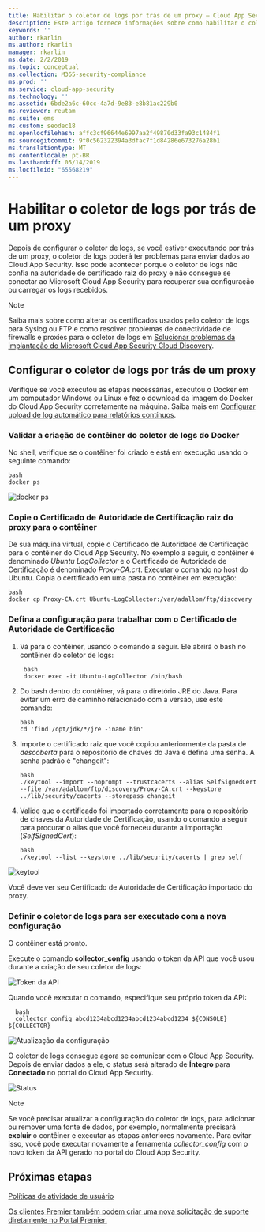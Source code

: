 ```yaml
---
title: Habilitar o coletor de logs por trás de um proxy – Cloud App Security | Microsoft Docs
description: Este artigo fornece informações sobre como habilitar o coletor de logs do Cloud App Security Cloud Discovery por trás de um proxy.
keywords: ''
author: rkarlin
ms.author: rkarlin
manager: rkarlin
ms.date: 2/2/2019
ms.topic: conceptual
ms.collection: M365-security-compliance
ms.prod: ''
ms.service: cloud-app-security
ms.technology: ''
ms.assetid: 6bde2a6c-60cc-4a7d-9e83-e8b81ac229b0
ms.reviewer: reutam
ms.suite: ems
ms.custom: seodec18
ms.openlocfilehash: affc3cf96644e6997aa2f49870d33fa93c1484f1
ms.sourcegitcommit: 9f0c562322394a3dfac7f1d84286e673276a28b1
ms.translationtype: MT
ms.contentlocale: pt-BR
ms.lasthandoff: 05/14/2019
ms.locfileid: "65568219"
---
```

# <a name="enable-the-log-collector-behind-a-proxy"></a>Habilitar o coletor de logs por trás de um proxy

Depois de configurar o coletor de logs, se você estiver executando por trás de um proxy, o coletor de logs poderá ter problemas para enviar dados ao Cloud App Security. Isso pode acontecer porque o coletor de logs não confia na autoridade de certificado raiz do proxy e não consegue se conectar ao Microsoft Cloud App Security para recuperar sua configuração ou carregar os logs recebidos.

>[!NOTE] 
> Saiba mais sobre como alterar os certificados usados pelo coletor de logs para Syslog ou FTP e como resolver problemas de conectividade de firewalls e proxies para o coletor de logs em [Solucionar problemas da implantação do Microsoft Cloud App Security Cloud Discovery](troubleshoot-docker.md).
>

## <a name="set-up-the-log-collector-behind-a-proxy"></a>Configurar o coletor de logs por trás de um proxy

Verifique se você executou as etapas necessárias, executou o Docker em um computador Windows ou Linux e fez o download da imagem do Docker do Cloud App Security corretamente na máquina. Saiba mais em [Configurar upload de log automático para relatórios contínuos](discovery-docker.md).

### <a name="validate-docker-log-collector-container-creation"></a>Validar a criação de contêiner do coletor de logs do Docker

No shell, verifique se o contêiner foi criado e está em execução usando o seguinte comando:

    bash
    docker ps


![docker ps](./media/docker-1.png "docker ps")

### <a name="copy-proxy-root-ca-certificate-to-the-container"></a>Copie o Certificado de Autoridade de Certificação raiz do proxy para o contêiner

De sua máquina virtual, copie o Certificado de Autoridade de Certificação para o contêiner do Cloud App Security. No exemplo a seguir, o contêiner é denominado *Ubuntu LogCollector* e o Certificado de Autoridade de Certificação é denominado *Proxy-CA.crt*.
Executar o comando no host do Ubuntu. Copia o certificado em uma pasta no contêiner em execução:

    bash
    docker cp Proxy-CA.crt Ubuntu-LogCollector:/var/adallom/ftp/discovery


### <a name="set-the-configuration-to-work-with-the-ca-certificate"></a>Defina a configuração para trabalhar com o Certificado de Autoridade de Certificação

1. Vá para o contêiner, usando o comando a seguir. Ele abrirá o bash no contêiner do coletor de logs:

        bash
        docker exec -it Ubuntu-LogCollector /bin/bash

2. Do bash dentro do contêiner, vá para o diretório JRE do Java. Para evitar um erro de caminho relacionado com a versão, use este comando:

       bash
       cd 'find /opt/jdk/*/jre -iname bin'

3. Importe o certificado raiz que você copiou anteriormente da pasta de *descoberta* para o repositório de chaves do Java e defina uma senha. A senha padrão é "changeit":

       bash
       ./keytool --import --noprompt --trustcacerts --alias SelfSignedCert --file /var/adallom/ftp/discovery/Proxy-CA.crt --keystore ../lib/security/cacerts --storepass changeit


4. Valide que o certificado foi importado corretamente para o repositório de chaves da Autoridade de Certificação, usando o comando a seguir para procurar o alias que você forneceu durante a importação (*SelfSignedCert*):

       bash
       ./keytool --list --keystore ../lib/security/cacerts | grep self


![keytool](./media/docker-2.png "keytool")

Você deve ver seu Certificado de Autoridade de Certificação importado do proxy.

### <a name="set-the-log-collector-to-run-with-the-new-configuration"></a>Definir o coletor de logs para ser executado com a nova configuração

O contêiner está pronto. 

Execute o comando **collector_config** usando o token da API que você usou durante a criação de seu coletor de logs:

![Token da API](./media/docker-3.png "Token da API")

Quando você executar o comando, especifique seu próprio token da API:

      bash
      collector_config abcd1234abcd1234abcd1234abcd1234 ${CONSOLE} ${COLLECTOR}


![Atualização da configuração](./media/docker-4.png "Atualização da configuração")

O coletor de logs consegue agora se comunicar com o Cloud App Security. Depois de enviar dados a ele, o status será alterado de **Íntegro** para **Conectado** no portal do Cloud App Security.

![Status](./media/docker-5.png "Status")

>[!NOTE]
> Se você precisar atualizar a configuração do coletor de logs, para adicionar ou remover uma fonte de dados, por exemplo, normalmente precisará **excluir** o contêiner e executar as etapas anteriores novamente. Para evitar isso, você pode executar novamente a ferramenta *collector_config* com o novo token da API gerado no portal do Cloud App Security.



 
  
## <a name="next-steps"></a>Próximas etapas 
[Políticas de atividade de usuário](user-activity-policies.md)   

[Os clientes Premier também podem criar uma nova solicitação de suporte diretamente no Portal Premier.](https://premier.microsoft.com/)  
  
  
